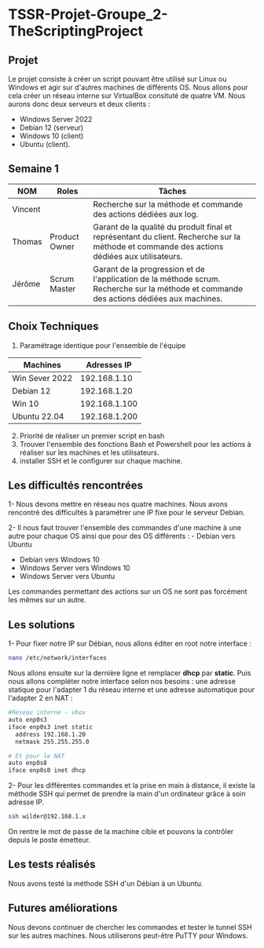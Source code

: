 # TSSR-Projet-Groupe_2-TheScriptingProject


## Projet 

Le projet consiste à créer un script pouvant être utilisé sur Linux ou Windows et agir sur d'autres machines de différents OS. Nous allons pour cela créer un réseau interne sur VirtualBox consituté de quatre VM. Nous aurons donc deux serveurs et deux clients : 
- Windows Server 2022
- Debian 12 (serveur)
- Windows 10 (client)
- Ubuntu (client).

## Semaine 1

| NOM     | Roles         | Tâches                                                     |
|---------|---------------|------------------------------------------------------------------|
| Vincent |               |Recherche sur la méthode et commande des actions dédiées aux log.           |
| Thomas  | Product Owner |Garant de la qualité du produit final et représentant du client. Recherche sur la méthode et commande des actions dédiées aux utilisateurs.|
| Jérôme  | Scrum Master  |Garant de la progression et de l'application de la méthode scrum. Recherche sur la méthode et commande des actions dédiées aux machines.|

## Choix Techniques
1) Paramétrage identique pour l'ensemble de l'équipe

| **Machines**   | **Adresses IP** |
|----------------|-----------------|
| Win Sever 2022 | 192.168.1.10    |
| Debian 12      | 192.168.1.20    |
| Win 10         | 192.168.1.100   |
| Ubuntu 22.04   | 192.168.1.200   |

2) Priorité de réaliser un premier script en bash
3) Trouver l'ensemble des fonctions Bash et Powershell pour les actions à réaliser sur les machines et les utilisateurs. 
4) installer SSH et le configurer sur chaque machine.

## Les difficultés rencontrées

1- Nous devons mettre en réseau nos quatre machines. Nous avons rencontré des difficultés à paramétrer une IP fixe pour le serveur Debian.

2- Il nous faut trouver l'ensemble des commandes d'une machine à une autre pour chaque OS ainsi que pour des OS différents : - Debian vers Ubuntu
- Debian vers Windows 10
- Windows Server vers Windows 10
- Windows Server vers Ubuntu

Les commandes permettant des actions sur un OS ne sont pas forcément les mêmes sur un autre.

## Les solutions

1- Pour fixer notre IP sur Débian, nous allons éditer en root notre interface : 
```Bash
nano /etc/network/interfaces
```

Nous allons ensuite sur la dernière ligne et remplacer **dhcp** par **static**. Puis nous allons compléter notre interface selon nos besoins : une adresse statique pour l'adapter 1 du réseau interne et une adresse automatique pour l'adapter 2 en NAT : 

```Bash
#Réseau interne - vbox
auto enp0s3
iface enp0s3 inet static
  address 192.168.1.20
  netmask 255.255.255.0

# Et pour le NAT
auto enp0s8
iface enp0s8 inet dhcp
```

2- Pour les différentes commandes et la prise en main à distance, il existe la méthode SSH qui permet de prendre la main d'un ordinateur grâce à soin adresse IP.

```Bash
ssh wilder@192.168.1.x
```
On rentre le mot de passe de la machine cible et pouvons la contrôler depuis le poste émetteur.

## Les tests réalisés

Nous avons testé la méthode SSH d'un Débian à un Ubuntu.

## Futures améliorations

Nous devons continuer de chercher les commandes et tester le tunnel SSH sur les autres machines. Nous utiliserons peut-être PuTTY pour Windows.
